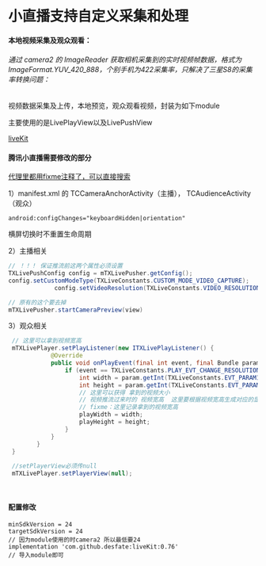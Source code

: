# 小直播支持自定义采集和处理

#### 本地视频采集及观众观看：

###### 通过 camera2 的 ImageReader 获取相机采集到的实时视频帧数据，格式为ImageFormat.YUV_420_888，个别手机为422采集率，只解决了三星S8的采集率转换问题：

视频数据采集及上传，本地预览，观众观看视频，封装为如下module

主要使用的是LivePlayView以及LivePushView

[liveKit](https://github.com/desfate/liveKit)



#### 腾讯小直播需要修改的部分

<u>代理里都用fixme注释了，可以直接搜索</u>

1）manifest.xml 的 TCCameraAnchorActivity（主播）， TCAudienceActivity（观众）

`android:configChanges="keyboardHidden|orientation"`

横屏切换时不重置生命周期

2）主播相关

```java
// ！！！ 保证推流前这两个属性必须设置
TXLivePushConfig config = mTXLivePusher.getConfig();
config.setCustomModeType(TXLiveConstants.CUSTOM_MODE_VIDEO_CAPTURE);    //使用自定义视频采集
             config.setVideoResolution(TXLiveConstants.VIDEO_RESOLUTION_TYPE_1920_1080);  //设置推流视频分辨率

// 原有的这个要去掉
mTXLivePusher.startCameraPreview(view)
```

3）观众相关

```java
 // 这里可以拿到视频宽高
 mTXLivePlayer.setPlayListener(new ITXLivePlayListener() {
            @Override
            public void onPlayEvent(final int event, final Bundle param) {
                if (event == TXLiveConstants.PLAY_EVT_CHANGE_RESOLUTION) {
                    int width = param.getInt(TXLiveConstants.EVT_PARAM1, 0);
                    int height = param.getInt(TXLiveConstants.EVT_PARAM2, 0);
                    // 这里可以获得 拿到的视频大小
                    // 视频推流过来时的 视频宽高  这里要根据视频宽高生成对应的显示页面
                    // fixme：这里记录拿到的视频宽高
                    playWidth = width;
                    playHeight = height;                
                }
            }
 		}
 }
                               
 //setPlayerView必须传null
 mTXLivePlayer.setPlayerView(null);
                                                                                mTXLivePlayer.setSurface(view.getmSurface());  // 绑定自己的surface
                          
```

#### 配置修改

```
minSdkVersion = 24
targetSdkVersion = 24
// 因为module使用的时camera2 所以最低要24
implementation 'com.github.desfate:liveKit:0.76'
// 导入module即可
```